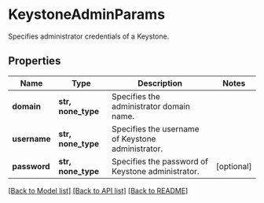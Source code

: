 # KeystoneAdminParams

Specifies administrator credentials of a Keystone.

## Properties
Name | Type | Description | Notes
------------ | ------------- | ------------- | -------------
**domain** | **str, none_type** | Specifies the administrator domain name. | 
**username** | **str, none_type** | Specifies the username of Keystone administrator. | 
**password** | **str, none_type** | Specifies the password of Keystone administrator. | [optional] 

[[Back to Model list]](../README.md#documentation-for-models) [[Back to API list]](../README.md#documentation-for-api-endpoints) [[Back to README]](../README.md)


